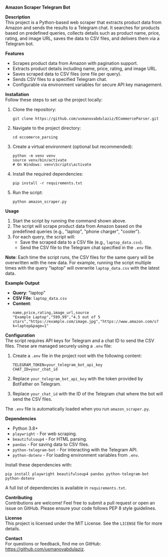 **Amazon Scraper Telegram Bot**

**Description**  
This project is a Python-based web scraper that extracts product data from Amazon and sends the results to a Telegram chat. It searches for products based on predefined queries, collects details such as product name, price, rating, and image URL, saves the data to CSV files, and delivers them via a Telegram bot.

**Features**  
- Scrapes product data from Amazon with pagination support.  
- Extracts product details including name, price, rating, and image URL.  
- Saves scraped data to CSV files (one file per query).  
- Sends CSV files to a specified Telegram chat.  
- Configurable via environment variables for secure API key management.

**Installation**  
Follow these steps to set up the project locally:  

1. Clone the repository:  
   ```
   git clone https://github.com/usmanovabdulaziz/ECommerceParser.git
   ```

2. Navigate to the project directory:  
   ```
   cd eccomerce_parsing
   ```

3. Create a virtual environment (optional but recommended):  
   ```
   python -m venv venv
   source venv/bin/activate
   # On Windows: venv\Scripts\activate
   ```

4. Install the required dependencies:  
   ```
   pip install -r requirements.txt
   ```

5. Run the script:  
   ```
   python amazon_scraper.py
   ```

**Usage**  
1. Start the script by running the command shown above.  
2. The script will scrape product data from Amazon based on the predefined queries (e.g., "laptop", "phone charger", "cooler").  
3. For each query, the script will:  
   - Save the scraped data to a CSV file (e.g., `laptop_data.csv`).  
   - Send the CSV file to the Telegram chat specified in the `.env` file.  

**Note**: Each time the script runs, the CSV files for the same query will be overwritten with the new data. For example, running the script multiple times with the query "laptop" will overwrite `laptop_data.csv` with the latest data.

**Example Output**  
- **Query**: "laptop"  
- **CSV File**: `laptop_data.csv`  
- **Content**:  
  ```
  name,price,rating,image_url,source
  "Example Laptop","599.99","4.5 out of 5 stars","https://example.com/image.jpg","https://www.amazon.com/s?k=laptop&page=1"
  ```

**Configuration**  
The script requires API keys for Telegram and a chat ID to send the CSV files. These are managed securely using a `.env` file:  

1. Create a `.env` file in the project root with the following content:  
   ```
   TELEGRAM_TOKEN=your_telegram_bot_api_key
   CHAT_ID=your_chat_id
   ```

2. Replace `your_telegram_bot_api_key` with the token provided by BotFather on Telegram.  
3. Replace `your_chat_id` with the ID of the Telegram chat where the bot will send the CSV files.  

The `.env` file is automatically loaded when you run `amazon_scraper.py`.

**Dependencies**  
- Python 3.8+  
- `playwright` - For web scraping.  
- `beautifulsoup4` - For HTML parsing.  
- `pandas` - For saving data to CSV files.  
- `python-telegram-bot` - For interacting with the Telegram API.  
- `python-dotenv` - For loading environment variables from `.env`.  

Install these dependencies with:  
```
pip install playwright beautifulsoup4 pandas python-telegram-bot python-dotenv
```

A full list of dependencies is available in `requirements.txt`.

**Contributing**  
Contributions are welcome! Feel free to submit a pull request or open an issue on GitHub. Please ensure your code follows PEP 8 style guidelines.

**License**  
This project is licensed under the MIT License. See the `LICENSE` file for more details.

**Contact**  
For questions or feedback, find me on GitHub: https://github.com/usmanovabdulaziz.
